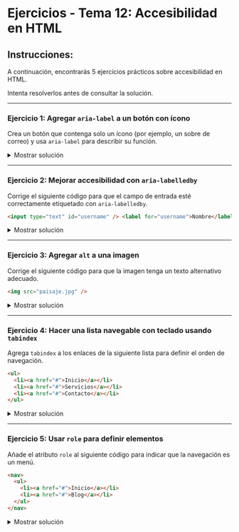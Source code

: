 # **Ejercicios - Tema 12: Accesibilidad en HTML**

## **Instrucciones:**

A continuación, encontrarás 5 ejercicios prácticos sobre accesibilidad en HTML.

Intenta resolverlos antes de consultar la solución.

---

### **Ejercicio 1: Agregar `aria-label` a un botón con ícono**

Crea un botón que contenga solo un ícono (por ejemplo, un sobre de correo) y usa `aria-label` para describir su función.

<details><summary>Mostrar solución</summary>

```html
<button aria-label="Enviar mensaje">📩</button>
```

</details>

---

### **Ejercicio 2: Mejorar accesibilidad con `aria-labelledby`**

Corrige el siguiente código para que el campo de entrada esté correctamente etiquetado con `aria-labelledby`.

```html
<input type="text" id="username" /> <label for="username">Nombre</label>
```

<details><summary>Mostrar solución</summary>

```html
<label for="username" id="label-name">Nombre</label>
<input type="text" id="username" aria-labelledby="label-name" />
```

</details>

---

### **Ejercicio 3: Agregar `alt` a una imagen**

Corrige el siguiente código para que la imagen tenga un texto alternativo adecuado.

```html
<img src="paisaje.jpg" />
```

<details><summary>Mostrar solución</summary>

```html
<img src="paisaje.jpg" alt="Imagen de un paisaje montañoso al atardecer" />
```

</details>

---

### **Ejercicio 4: Hacer una lista navegable con teclado usando `tabindex`**

Agrega `tabindex` a los enlaces de la siguiente lista para definir el orden de navegación.

```html
<ul>
  <li><a href="#">Inicio</a></li>
  <li><a href="#">Servicios</a></li>
  <li><a href="#">Contacto</a></li>
</ul>
```

<details><summary>Mostrar solución</summary>

```html
<ul>
  <li><a href="#" tabindex="1">Inicio</a></li>
  <li><a href="#" tabindex="2">Servicios</a></li>
  <li><a href="#" tabindex="3">Contacto</a></li>
</ul>
```

</details>

---

### **Ejercicio 5: Usar `role` para definir elementos**

Añade el atributo `role` al siguiente código para indicar que la navegación es un menú.

```html
<nav>
  <ul>
    <li><a href="#">Inicio</a></li>
    <li><a href="#">Blog</a></li>
  </ul>
</nav>
```

<details><summary>Mostrar solución</summary>

```html
<nav role="navigation">
  <ul>
    <li><a href="#">Inicio</a></li>
    <li><a href="#">Blog</a></li>
  </ul>
</nav>
```

</details>
